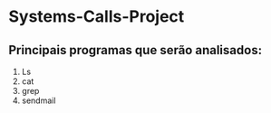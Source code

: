 # Systems-Calls-Project

## Principais programas que serão analisados:
1. Ls
2. cat
3. grep
4. sendmail 
